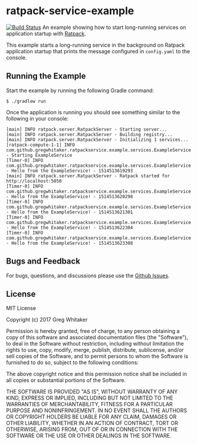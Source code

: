 # ratpack-service-example
[![Build Status](https://travis-ci.org/gregwhitaker/ratpack-service-example.svg?branch=master)](https://travis-ci.org/gregwhitaker/ratpack-service-example)
An example showing how to start long-running services on application startup with [Ratpack](http://www.ratpack.io).

This example starts a long-running service in the background on Ratpack application startup that prints the message configured in `config.yaml` to the console.

## Running the Example
Start the example by running the following Gradle command:

    $ ./gradlew run
    
Once the application is running you should see something similar to the following in your console:

    [main] INFO ratpack.server.RatpackServer - Starting server...
    [main] INFO ratpack.server.RatpackServer - Building registry...
    [main] INFO ratpack.server.RatpackServer - Initializing 1 services...
    [ratpack-compute-1-1] INFO com.github.gregwhitaker.ratpackservice.example.services.ExampleService - Starting ExampleService
    [Timer-0] INFO com.github.gregwhitaker.ratpackservice.example.services.ExampleService - Hello from the ExampleService! - 1514513619293
    [main] INFO ratpack.server.RatpackServer - Ratpack started for http://localhost:5050
    [Timer-0] INFO com.github.gregwhitaker.ratpackservice.example.services.ExampleService - Hello from the ExampleService! - 1514513620298
    [Timer-0] INFO com.github.gregwhitaker.ratpackservice.example.services.ExampleService - Hello from the ExampleService! - 1514513621301
    [Timer-0] INFO com.github.gregwhitaker.ratpackservice.example.services.ExampleService - Hello from the ExampleService! - 1514513622304
    [Timer-0] INFO com.github.gregwhitaker.ratpackservice.example.services.ExampleService - Hello from the ExampleService! - 1514513623308

## Bugs and Feedback
For bugs, questions, and discussions please use the [Github Issues](https://github.com/gregwhitaker/ratpack-service-example/issues).

## License
MIT License

Copyright (c) 2017 Greg Whitaker

Permission is hereby granted, free of charge, to any person obtaining a copy
of this software and associated documentation files (the "Software"), to deal
in the Software without restriction, including without limitation the rights
to use, copy, modify, merge, publish, distribute, sublicense, and/or sell
copies of the Software, and to permit persons to whom the Software is
furnished to do so, subject to the following conditions:

The above copyright notice and this permission notice shall be included in all
copies or substantial portions of the Software.

THE SOFTWARE IS PROVIDED "AS IS", WITHOUT WARRANTY OF ANY KIND, EXPRESS OR
IMPLIED, INCLUDING BUT NOT LIMITED TO THE WARRANTIES OF MERCHANTABILITY,
FITNESS FOR A PARTICULAR PURPOSE AND NONINFRINGEMENT. IN NO EVENT SHALL THE
AUTHORS OR COPYRIGHT HOLDERS BE LIABLE FOR ANY CLAIM, DAMAGES OR OTHER
LIABILITY, WHETHER IN AN ACTION OF CONTRACT, TORT OR OTHERWISE, ARISING FROM,
OUT OF OR IN CONNECTION WITH THE SOFTWARE OR THE USE OR OTHER DEALINGS IN THE
SOFTWARE.
